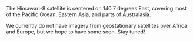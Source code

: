 The Himawari-8 satellite is centered on 140.7 degrees East, covering most of the Pacific Ocean, Eastern Asia, and parts of Australasia.

We currently do not have imagery from geostationary satellites over Africa and Europe, but we hope to have some soon. Stay tuned!